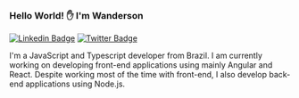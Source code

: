 ### Hello World! ✋ I'm Wanderson

[![Linkedin Badge](https://img.shields.io/badge/-LinkedIn-blue?style=flat-square&logo=Linkedin&logoColor=white&link=https://www.linkedin.com/in/wandersoncesar/)](https://www.linkedin.com/in/wandersoncesar/)
[![Twitter Badge](https://img.shields.io/badge/-Twitter-1ca0f1?style=flat-square&labelColor=1ca0f1&logo=twitter&logoColor=white&link=https://twitter.com/_wandersoncesar)](https://twitter.com/_wandersoncesar)

I'm a JavaScript and Typescript developer from Brazil. I am currently working on developing front-end applications using mainly Angular and React.
Despite working most of the time with front-end, I also develop back-end applications using Node.js.

<!--
**wandersoncesar/wandersoncesar** is a ✨ _special_ ✨ repository because its `README.md` (this file) appears on your GitHub profile.

Here are some ideas to get you started:

- 🔭 I’m currently working on ...
- 🌱 I’m currently learning ...
- 👯 I’m looking to collaborate on ...
- 🤔 I’m looking for help with ...
- 💬 Ask me about ...
- 📫 How to reach me: ...
- 😄 Pronouns: ...
- ⚡ Fun fact: ...
-->
